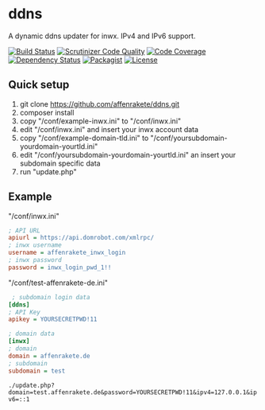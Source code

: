 # ddns
A dynamic ddns updater for inwx. IPv4 and IPv6 support. 

[![Build Status](https://scrutinizer-ci.com/g/affenrakete/ddns/badges/build.png?b=master)](https://scrutinizer-ci.com/g/affenrakete/ddns/build-status/master)
[![Scrutinizer Code Quality](https://scrutinizer-ci.com/g/affenrakete/ddns/badges/quality-score.png?b=master)](https://scrutinizer-ci.com/g/affenrakete/ddns/?branch=master)
[![Code Coverage](https://scrutinizer-ci.com/g/affenrakete/ddns/badges/coverage.png?b=master)](https://scrutinizer-ci.com/g/affenrakete/ddns/?branch=master)
[![Dependency Status](https://gemnasium.com/badges/github.com/affenrakete/ddns.svg)](https://gemnasium.com/github.com/affenrakete/ddns)
[![Packagist](https://img.shields.io/packagist/v/affenrakete/ddns.svg)](https://packagist.org/packages/affenrakete/ddns)
[![License](https://img.shields.io/packagist/l/redaxmedia/redaxscript.svg)](https://packagist.org/packages/redaxmedia/redaxscript)

Quick setup
-----
1. git clone https://github.com/affenrakete/ddns.git
2. composer install
3. copy "/conf/example-inwx.ini" to "/conf/inwx.ini"
4. edit "/conf/inwx.ini" and insert your inwx account data
5. copy "/conf/example-domain-tld.ini" to "/conf/yoursubdomain-yourdomain-yourtld.ini"
6. edit "/conf/yoursubdomain-yourdomain-yourtld.ini" an insert your subdomain specific data
7. run "update.php"

Example
-----
"/conf/inwx.ini"
```INI
; API URL
apiurl = https://api.domrobot.com/xmlrpc/
; inwx username
username = affenrakete_inwx_login
; inwx password
password = inwx_login_pwd_1!!
```

"/conf/test-affenrakete-de.ini"
```INI
 ; subdomain login data
[ddns]
; API Key
apikey = YOURSECRETPWD!11

; domain data
[inwx]
; domain
domain = affenrakete.de
; subdomain
subdomain = test
```

`./update.php?domain=test.affenrakete.de&password=YOURSECRETPWD!11&ipv4=127.0.0.1&ipv6=::1`
